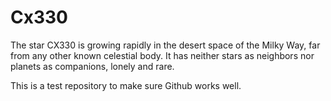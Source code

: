 # Cx330
The star CX330 is growing rapidly in the desert space of the Milky Way, far from any other known celestial body. It has neither stars as neighbors nor planets as companions, lonely and rare.

This is a test repository to make sure Github works well.
